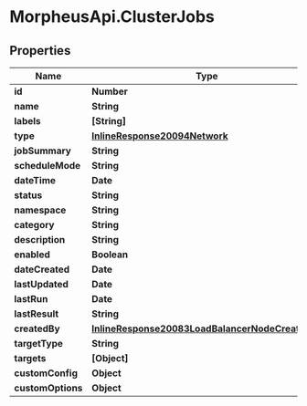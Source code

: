 # MorpheusApi.ClusterJobs

## Properties

Name | Type | Description | Notes
------------ | ------------- | ------------- | -------------
**id** | **Number** |  | [optional] 
**name** | **String** |  | [optional] 
**labels** | **[String]** |  | [optional] 
**type** | [**InlineResponse20094Network**](InlineResponse20094Network.md) |  | [optional] 
**jobSummary** | **String** |  | [optional] 
**scheduleMode** | **String** |  | [optional] 
**dateTime** | **Date** |  | [optional] 
**status** | **String** |  | [optional] 
**namespace** | **String** |  | [optional] 
**category** | **String** |  | [optional] 
**description** | **String** |  | [optional] 
**enabled** | **Boolean** |  | [optional] 
**dateCreated** | **Date** |  | [optional] 
**lastUpdated** | **Date** |  | [optional] 
**lastRun** | **Date** |  | [optional] 
**lastResult** | **String** |  | [optional] 
**createdBy** | [**InlineResponse20083LoadBalancerNodeCreatedBy**](InlineResponse20083LoadBalancerNodeCreatedBy.md) |  | [optional] 
**targetType** | **String** |  | [optional] 
**targets** | **[Object]** |  | [optional] 
**customConfig** | **Object** |  | [optional] 
**customOptions** | **Object** |  | [optional] 


